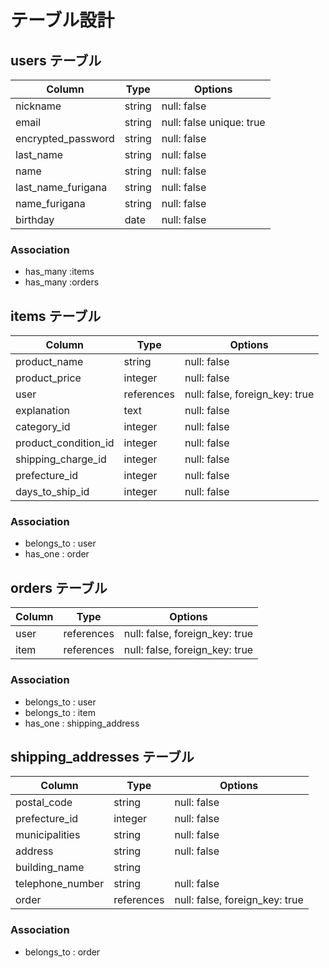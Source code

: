 # テーブル設計

## users テーブル

| Column             | Type   | Options     |
| ------------------ | ------ | ----------- |
| nickname           | string | null: false |
| email              | string | null: false unique: true |
| encrypted_password | string | null: false |
| last_name          | string | null: false |
| name               | string | null: false |
| last_name_furigana | string | null: false |
| name_furigana      | string | null: false |
| birthday           | date   | null: false |


### Association

- has_many :items
- has_many :orders



## items テーブル
 
| Column                  | Type       | Options                        |
| ------------------------| ---------- | ------------------------------ |
| product_name            | string     | null: false                    |
| product_price           | integer    | null: false                    |
| user                    | references | null: false, foreign_key: true |
| explanation             | text       | null: false                    |
| category_id             | integer    | null: false                    |
| product_condition_id    | integer    | null: false                    |
| shipping_charge_id      | integer    | null: false                    |
| prefecture_id           | integer    | null: false                    |
| days_to_ship_id         | integer    | null: false                    |

### Association

- belongs_to : user
- has_one : order



## orders テーブル

| Column                        | Type       | Options                        |
| ------------------------------| ---------- | -------------------------------|
| user                          | references | null: false, foreign_key: true |
| item                          | references | null: false, foreign_key: true |


### Association

- belongs_to : user
- belongs_to : item
- has_one : shipping_address 


##  shipping_addresses テーブル

| Column                        | Type    | Options      |
| ------------------------------| --------| -------------|
| postal_code                   | string  | null: false  |
| prefecture_id                 | integer | null: false  |
| municipalities                | string  | null: false  |
| address                       | string  | null: false  |
| building_name                 | string  |              |
| telephone_number              | string  | null: false  |
| order                         | references | null: false, foreign_key: true |


### Association

- belongs_to : order